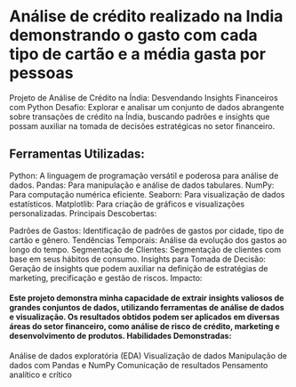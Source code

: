 <h1>Análise de crédito realizado na India demonstrando o gasto com cada tipo de cartão e a média gasta por pessoas</h1>

Projeto de Análise de Crédito na Índia: Desvendando Insights Financeiros com Python
Desafio: Explorar e analisar um conjunto de dados abrangente sobre transações de crédito na Índia, buscando padrões e insights que possam auxiliar na tomada de decisões estratégicas no setor financeiro.

<h2>Ferramentas Utilizadas:</h2>

Python: A linguagem de programação versátil e poderosa para análise de dados.
Pandas: Para manipulação e análise de dados tabulares.
NumPy: Para computação numérica eficiente.
Seaborn: Para visualização de dados estatísticos.
Matplotlib: Para criação de gráficos e visualizações personalizadas.
Principais Descobertas:

Padrões de Gastos: Identificação de padrões de gastos por cidade, tipo de cartão e gênero.
Tendências Temporais: Análise da evolução dos gastos ao longo do tempo.
Segmentação de Clientes: Segmentação de clientes com base em seus hábitos de consumo.
Insights para Tomada de Decisão: Geração de insights que podem auxiliar na definição de estratégias de marketing, precificação e gestão de riscos.
Impacto:

<h4>Este projeto demonstra minha capacidade de extrair insights valiosos de grandes conjuntos de dados, utilizando ferramentas de análise de dados e visualização.
Os resultados obtidos podem ser aplicados em diversas áreas do setor financeiro, como análise de risco de crédito, marketing e desenvolvimento de produtos.
Habilidades Demonstradas:</h4>

Análise de dados exploratória (EDA)
Visualização de dados
Manipulação de dados com Pandas e NumPy
Comunicação de resultados
Pensamento analítico e crítico
